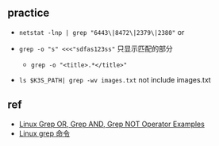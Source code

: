 

## practice
+ `netstat -lnp | grep "6443\|8472\|2379\|2380"` or

+ `grep -o "s" <<<"sdfas123ss"` 只显示匹配的部分
    + `grep -o "<title>.*</title>"`

+ `ls $K3S_PATH| grep -wv images.txt` not include images.txt

## ref
+ [Linux Grep OR, Grep AND, Grep NOT Operator Examples](https://www.thegeekstuff.com/2011/10/grep-or-and-not-operators/)
+ [Linux grep 命令](https://www.runoob.com/linux/linux-comm-grep.html)
